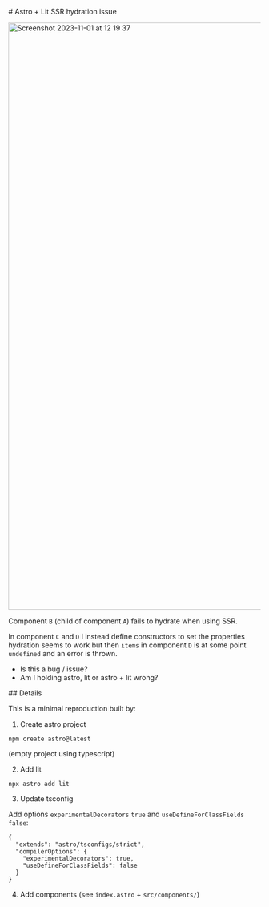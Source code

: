 # Astro + Lit SSR hydration issue

<img width="1172" alt="Screenshot 2023-11-01 at 12 19 37" src="https://github.com/malcolmstill/astro-lit-hydration-issue/assets/2567177/d3453980-6e1d-407b-a6f7-29fef716b643">

Component `B` (child of component `A`) fails to hydrate when using SSR.

In component `C` and `D` I instead define constructors to set the properties hydration seems to work but then `items` in component `D` is at some point `undefined` and an error is thrown.

- Is this a bug / issue?
- Am I holding astro, lit or astro + lit wrong?

## Details

This is a minimal reproduction built by:

1. Create astro project
```
npm create astro@latest
```

(empty project using typescript)

2. Add lit

```
npx astro add lit
```

3. Update tsconfig

Add options `experimentalDecorators` `true` and `useDefineForClassFields` `false`:

```
{
  "extends": "astro/tsconfigs/strict",
  "compilerOptions": {
    "experimentalDecorators": true,
    "useDefineForClassFields": false
  }
}

```

4. Add components (see `index.astro` + `src/components/`)
